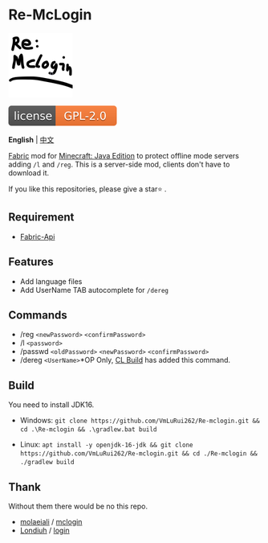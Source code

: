 # Re-McLogin
![Re-McLogin_ICON](https://raw.githubusercontent.com/VmLuRui262/Re-mclogin/master/src/main/resources/assets/remclogin/icon.png)

[![LICENSE](https://raw.githubusercontent.com/VmLuRui262/Re-mclogin/master/svg/LICENSE.svg)](https://raw.githubusercontent.com/VmLuRui262/Re-mclogin/master/LICENSE)

**English** | [中文](https://github.com/VmLuRui262/Re-mclogin/blob/master/README_cn.md)

[Fabric](https://fabricmc.net/) mod for [Minecraft: Java Edition](https://www.minecraft.net/) to protect offline mode servers adding `/l` and `/reg`. This is a server-side mod, clients don't have to download it.

If you like this repositories, please give a star⭐️ .

##  Requirement

- [Fabric-Api](https://minecraft.curseforge.com/projects/fabric/)

## Features
- Add language files
- Add UserName TAB autocomplete for `/dereg`
## Commands
- /reg `<newPassword>` `<confirmPassword>`
- /l `<password>`
- /passwd `<oldPassword>` `<newPassword>` `<confirmPassword>`
- /dereg `<UserName>`*OP Only, [CL Build](https://github.com/VmLuRui262/Re-mclogin/releases/tag/CL-2.0.0) has added this command.
## Build
You need to install JDK16.

- Windows: `git clone https://github.com/VmLuRui262/Re-mclogin.git && cd .\Re-mclogin && .\gradlew.bat build`

- Linux: `apt install -y openjdk-16-jdk && git clone https://github.com/VmLuRui262/Re-mclogin.git && cd ./Re-mclogin && ./gradlew build`
## Thank
Without them there would be no  this repo.

- [molaeiali](https://github.com/molaeiali) / [mclogin](https://github.com/molaeiali/mclogin)
- [Londiuh](https://github.com/Londiuh) / [login](https://github.com/Londiuh/login)
